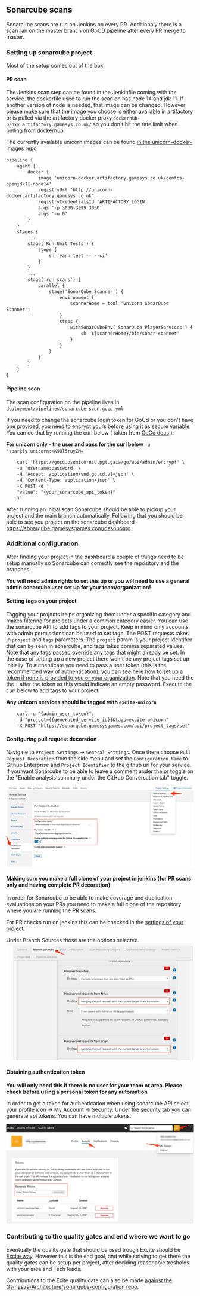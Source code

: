 ## Sonarcube scans

Sonarcube scans are run on Jenkins on every PR. Additionaly there is a scan ran on the master branch on GoCD pipeline after every PR merge to master.

### Setting up sonarcube project.
Most of the setup comes out of the box.

#### PR scan
The Jenkins scan step can be found in the Jenkinfile coming with the service.
the dockerfile used to run the scan on has node 14 and jdk 11. If another version of node is needed, that image can be changed.
However please make sure that the image you choose is either available in artifactory or is pulled via the artifactory docker proxy `dockerhub-proxy.artifactory.gamesys.co.uk/` so you don't hit the rate limit when pulling from dockerhub.

The currently available unicorn images can be found [in the unicorn-docker-images repo](https://github.gamesys.co.uk/PlayerServices/unicorn-docker-images)

```
pipeline {
    agent {
        docker {
            image 'unicorn-docker.artifactory.gamesys.co.uk/centos-openjdk11-node14'
            registryUrl 'http://unicorn-docker.artifactory.gamesys.co.uk'
            registryCredentialsId 'ARTIFACTORY_LOGIN'
            args '-p 3030-3999:3030'
            args '-u 0'
        }
    }
    stages {
        ...
        stage('Run Unit Tests') {
            steps {
                sh 'yarn test -- --ci'
            }
        }
        ...
        stage('run scans') {
            parallel {
                stage('SonarQube Scanner') {
                    environment {
                        scannerHome = tool 'Unicorn SonarQube Scanner';
                    }
                    steps {
                        withSonarQubeEnv('SonarQube PlayerServices') {
                            sh '${scannerHome}/bin/sonar-scanner'
                        }
                    }
                }
            }
        }
    }
}
```

#### Pipeline scan
The scan configuration on the pipeline lives in `deployment/pipelines/sonarcube-scan.gocd.yml`

If you need to change the sonarcube login token for GoCd or you don't have one provided, you need to encrypt yours before using it as secure variable.
You can do that by running the curl below ( taken from [GoCd docs](https://api.gocd.org/current/#encryption) ):

**For unicorn only - the user and pass for the curl below**
`-u 'sparkly.unicorn:+K9Ol5ruyZM='`

```
    curl 'https://gocd.psunicorncd.pgt.gaia/go/api/admin/encrypt' \
    -u 'username:password' \
    -H 'Accept: application/vnd.go.cd.v1+json' \
    -H 'Content-Type: application/json' \
    -X POST -d '
    "value": "{your_sonarcube_api_token}"
    }'
```

After running an initial scan Sonarcube should be able to pickup your project and the main branch automatically.
Following that you should be able to see you project on the sonarcube dashboard - https://sonarqube.gamesysgames.com/dashboard

### Additional configuration
After finding your project in the dashboard a couple of things need to be setup manually so Sonarcube can correctly see the repository and the branches.

**You will need admin rights to set this up or you will need to use a general admin sonarcube user set up for your team/organization!**

#### Setting tags on your project
Tagging your projects helps organizing them under a specific category and makes filtering for projects under a common category easier.
You can use the sonarcube API to add tags to your project. Keep in mind only accounts with admin permissions can be used to set tags.
The POST requests takes in `project` and `tags` parameters. The `project` param is your project identifier that can be seen in sonarcube, and tags takes comma separated values. Note that any tags passed override any tags that might already be set. In the case of setting up a new project there won't be any project tags set up initially.
To authenticate you need to pass a user token (this is the recommended way of authentication), [you can see here how to set up a token if none is provided to you or your organization](#obtaining-authentication-token). Note that you need the the `:` after the token as this would indicate an empty password.
Execute the curl below to add tags to your project.

**Any unicorn services should be tagged with `excite-unicorn`**

```
    curl -u "{admin_user_token}":
    -d "project={{generated_service_id}}&tags=excite-unicorn"
    -X POST "https://sonarqube.gamesysgames.com/api/project_tags/set"
```

#### Configuring pull request decoration
Navigate to `Project Settings` -> `General Settings`. Once there choose `Pull Request Decoration` from the side menu and set the `Configuration Name` to Github Enterprise and `Project Identifier` to the github url for your service. If you want Sonarcube to be able to leave a comment under the pr toggle on the "Enable analysis summary under the GitHub Conversation tab" toggle.

![sonarcube pull request decoration](./resources/sonarcube_pr_decoration.png)


#### Making sure you make a full clone of your project in jenkins (for PR scans only and having complete PR decoration)
In order for Sonarcube to be able to make coverage and duplication evaluations on your PRs you need to make a full clone of the repository where you are running the PR scans.

For PR checks run on jenkins this can be checked in the [settings of your project](https://jenkins.psunicorn.pgt.gaia/job/games-master-service/configure).

Under Branch Sources those are the options selected.
![jenkins full clone](./resources/jenkins_full_clone.png)

#### Obtaining authentication token

**You will only need this if there is no user for your team or area. Please check before using a personal token for any automation**

In order to get a token for authentication when using sonarcube API select your profile icon -> My Account -> Security. Under the security tab you can generate api tokens. You can have multiple tokens.

![sonarcube generate api tokens](./resources/sonarcube_generate_api_token.png)

### Contributing to the quality gates and end where we want to go

Eventually the quality gate that should be used trough Excite should be [Excite way](https://sonarqube.gamesysgames.com/profiles/show?language=js&name=Excite+way).
However this is the end goal, and while striving to get there the quality gates can be setup per project, after deciding reasonable tresholds with your area and Tech leads.

Contributions to the Exite quality gate can also be made [against the Gamesys-Architecture/sonarqube-configuration repo](https://github.gamesys.co.uk/Gamesys-Architecture/sonarqube-configuration).
